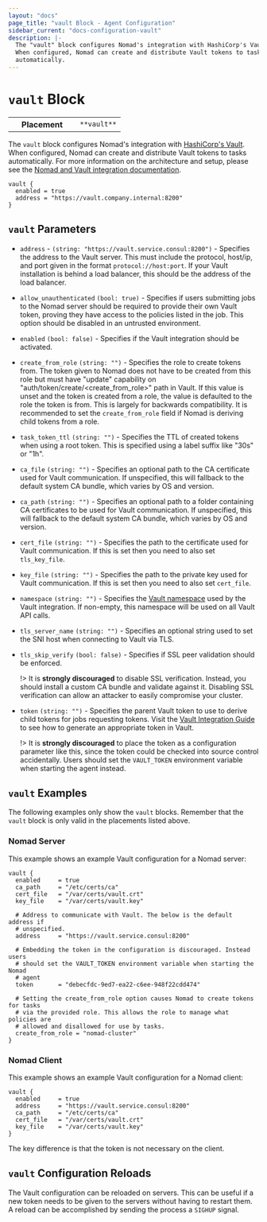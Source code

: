 ```yaml
---
layout: "docs"
page_title: "vault Block - Agent Configuration"
sidebar_current: "docs-configuration-vault"
description: |-
  The "vault" block configures Nomad's integration with HashiCorp's Vault.
  When configured, Nomad can create and distribute Vault tokens to tasks
  automatically.
---
```


# `vault` Block

<table class="table table-bordered table-striped">
  <tr>
    <th width="120">Placement</th>
    <td>
      <code>**vault**</code>
    </td>
  </tr>
</table>


The `vault` block configures Nomad's integration with [HashiCorp's
Vault][vault]. When configured, Nomad can create and distribute Vault tokens to
tasks automatically. For more information on the architecture and setup, please
see the [Nomad and Vault integration documentation][nomad-vault].

```hcl
vault {
  enabled = true
  address = "https://vault.company.internal:8200"
}
```

## `vault` Parameters

- `address` - `(string: "https://vault.service.consul:8200")` - Specifies the
  address to the Vault server. This must include the protocol, host/ip, and port
  given in the format `protocol://host:port`. If your Vault installation is
  behind a load balancer, this should be the address of the load balancer.

- `allow_unauthenticated` `(bool: true)` - Specifies if users submitting jobs to
  the Nomad server should be required to provide their own Vault token, proving
  they have access to the policies listed in the job. This option should be
  disabled in an untrusted environment.

- `enabled` `(bool: false)` - Specifies if the Vault integration should be
  activated.

- `create_from_role` `(string: "")` - Specifies the role to create tokens from.
  The token given to Nomad does not have to be created from this role but must
  have "update" capability on "auth/token/create/<create_from_role>" path in
  Vault. If this value is unset and the token is created from a role, the value
  is defaulted to the role the token is from. This is largely for backwards
  compatibility. It is recommended to set the `create_from_role` field if Nomad
  is deriving child tokens from a role.

- `task_token_ttl` `(string: "")` - Specifies the TTL of created tokens when
  using a root token. This is specified using a label suffix like "30s" or "1h".

- `ca_file` `(string: "")` - Specifies an optional path to the CA
  certificate used for Vault communication. If unspecified, this will fallback
  to the default system CA bundle, which varies by OS and version.

- `ca_path` `(string: "")` - Specifies an optional path to a folder
  containing CA certificates to be used for Vault communication. If unspecified,
  this will fallback to the default system CA bundle, which varies by OS and
  version.

- `cert_file` `(string: "")` - Specifies the path to the certificate used
  for Vault communication. If this is set then you need to also set
  `tls_key_file`.

- `key_file` `(string: "")` - Specifies the path to the private key used for
  Vault communication. If this is set then you need to also set `cert_file`.
  
- `namespace` `(string: "")` - Specifies the [Vault namespace](https://www.vaultproject.io/docs/enterprise/namespaces/index.html)
  used by the Vault integration. If non-empty, this namespace will be used on 
  all Vault API calls.

- `tls_server_name` `(string: "")` - Specifies an optional string used to set
  the SNI host when connecting to Vault via TLS.

- `tls_skip_verify` `(bool: false)` - Specifies if SSL peer validation should be
  enforced.

    !> It is **strongly discouraged** to disable SSL verification. Instead, you
    should install a custom CA bundle and validate against it. Disabling SSL
    verification can allow an attacker to easily compromise your cluster.

- `token` `(string: "")` - Specifies the parent Vault token to use to derive child tokens for jobs
  requesting tokens.
  Visit the [Vault Integration Guide](/docs/vault-integration/index.html)
  to see how to generate an appropriate token in Vault.

    !> It is **strongly discouraged** to place the token as a configuration
    parameter like this, since the token could be checked into source control
    accidentally. Users should set the `VAULT_TOKEN` environment variable when
    starting the agent instead.


## `vault` Examples

The following examples only show the `vault` blocks. Remember that the
`vault` block is only valid in the placements listed above.

### Nomad Server

This example shows an example Vault configuration for a Nomad server:

```hcl
vault {
  enabled     = true
  ca_path     = "/etc/certs/ca"
  cert_file   = "/var/certs/vault.crt"
  key_file    = "/var/certs/vault.key"

  # Address to communicate with Vault. The below is the default address if
  # unspecified.
  address     = "https://vault.service.consul:8200"

  # Embedding the token in the configuration is discouraged. Instead users
  # should set the VAULT_TOKEN environment variable when starting the Nomad
  # agent 
  token       = "debecfdc-9ed7-ea22-c6ee-948f22cdd474"

  # Setting the create_from_role option causes Nomad to create tokens for tasks
  # via the provided role. This allows the role to manage what policies are
  # allowed and disallowed for use by tasks.
  create_from_role = "nomad-cluster"
}
```

### Nomad Client

This example shows an example Vault configuration for a Nomad client:

```hcl
vault {
  enabled     = true
  address     = "https://vault.service.consul:8200"
  ca_path     = "/etc/certs/ca"
  cert_file   = "/var/certs/vault.crt"
  key_file    = "/var/certs/vault.key"
}
```

The key difference is that the token is not necessary on the client.

## `vault` Configuration Reloads

The Vault configuration can be reloaded on servers. This can be useful if a new
token needs to be given to the servers without having to restart them. A reload
can be accomplished by sending the process a `SIGHUP` signal.

[vault]: https://www.vaultproject.io/ "Vault by HashiCorp"
[nomad-vault]: /docs/vault-integration/index.html "Nomad Vault Integration"

